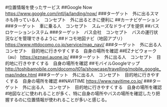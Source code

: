 #位置情報を使ったサービス
##Google Now
https://www.google.com/intl/ja/landing/now/
###ターゲット　外に出るスマホも持っている人　コンセプト　外に出るときに便利に
##カーナビゲーション
###ターゲット　車に乗る人　コンセプト　スムーズなドライブを提供
##バスロケーションシステム
###ターゲット　バス会社　コンセプト　バスの運行状況などを管理できるように
##ドコモ地図ナビ（地図アプリ）
https://www.nttdocomo.co.jp/service/map_navi/
###ターゲット　外に出る人　コンセプト　目的地に行きやすくする　自身の場所を確認
##EZナビウォーク（au）
https://eznavi.auone.jp/
###ターゲット　外に出る人　コンセプト　目的地に行きやすくする　自身の場所を確認
##モバイルGoogleマップ
http://toshibamobile.com/docomo/t01a/showcase/travelling/mobile_google_map/index.html
###ターゲット　外に出る人　コンセプト　目的地に行きやすくする　自身の場所を確認
##NAVITIME
https://www.navitime.co.jp/
###ターゲット　外に出る人　コンセプト　目的地に行きやすくする　自身の場所を確認
#地図などに使われることが多く、特に自身の場所やバスの場所を確認したり把握するのに位置情報が使われることが多いと感じる。
